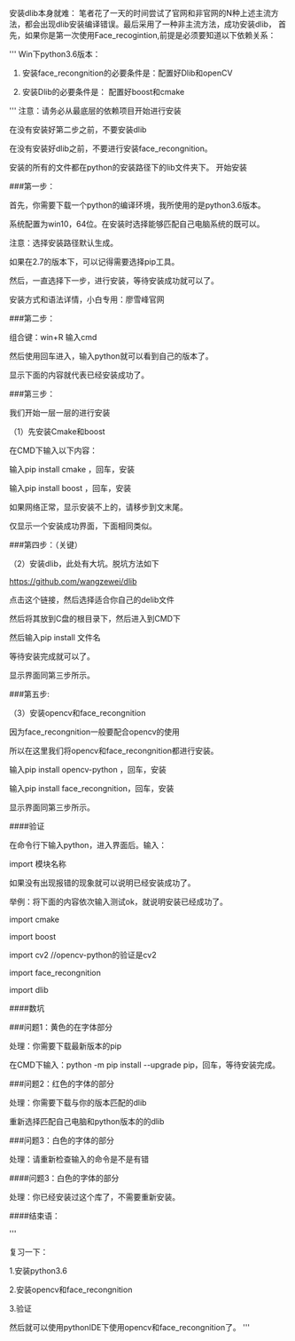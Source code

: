 安装dlib本身就难： 笔者花了一天的时间尝试了官网和非官网的N种上述主流方法，都会出现dlib安装编译错误。最后采用了一种非主流方法，成功安装dlib，
首先，如果你是第一次使用Face_recogintion,前提是必须要知道以下依赖关系：

'''
Win下python3.6版本：

1. 安装face_recongnition的必要条件是：配置好Dlib和openCV

2. 安装Dlib的必要条件是： 配置好boost和cmake

'''
注意：请务必从最底层的依赖项目开始进行安装

在没有安装好第二步之前，不要安装dlib

在没有安装好dlib之前，不要进行安装face_recongnition。

安装的所有的文件都在python的安装路径下的lib文件夹下。
开始安装



###第一步：

首先，你需要下载一个python的编译环境，我所使用的是python3.6版本。

系统配置为win10，64位。在安装时选择能够匹配自己电脑系统的既可以。

注意：选择安装路径默认生成。

如果在2.7的版本下，可以记得需要选择pip工具。

然后，一直选择下一步，进行安装，等待安装成功就可以了。

安装方式和语法详情，小白专用：廖雪峰官网



###第二步：

组合键：win+R  输入cmd

然后使用回车进入，输入python就可以看到自己的版本了。

显示下面的内容就代表已经安装成功了。



###第三步：

我们开始一层一层的进行安装

（1）先安装Cmake和boost

在CMD下输入以下内容：

输入pip  install  cmake ，回车，安装

输入pip  install  boost ，回车，安装

如果网络正常，显示安装不上的，请移步到文末尾。

仅显示一个安装成功界面，下面相同类似。



###第四步：（关键）

（2）安装dlib，此处有大坑。脱坑方法如下

https://github.com/wangzewei/dlib

点击这个链接，然后选择适合你自己的delib文件

然后将其放到C盘的根目录下，然后进入到CMD下

然后输入pip install  文件名

等待安装完成就可以了。

显示界面同第三步所示。



###第五步:

（3）安装opencv和face_recongnition

因为face_recongnition一般要配合opencv的使用

所以在这里我们将opencv和face_recongnition都进行安装。

输入pip  install  opencv-python ，回车，安装

输入pip  install  face_recongnition，回车，安装

显示界面同第三步所示。



####验证

在命令行下输入python，进入界面后。输入：

import   模块名称

如果没有出现报错的现象就可以说明已经安装成功了。

举例：将下面的内容依次输入测试ok，就说明安装已经成功了。

import    cmake            

import    boost                                

import   cv2                                       //opencv-python的验证是cv2

import    face_recongnition

import    dlib



####数坑

###问题1：黄色的在字体部分

处理：你需要下载最新版本的pip

在CMD下输入：python -m pip install --upgrade pip，回车，等待安装完成。



###问题2：红色的字体的部分


处理：你需要下载与你的版本匹配的dlib

重新选择匹配自己电脑和python版本的的dlib



###问题3：白色的字体的部分


处理：请重新检查输入的命令是不是有错



####问题3：白色的字体的部分


处理：你已经安装过这个库了，不需要重新安装。



####结束语：

'''

复习一下：

1.安装python3.6

2.安装opencv和face_recongnition

3.验证

然后就可以使用pythonIDE下使用opencv和face_recongnition了。
'''
